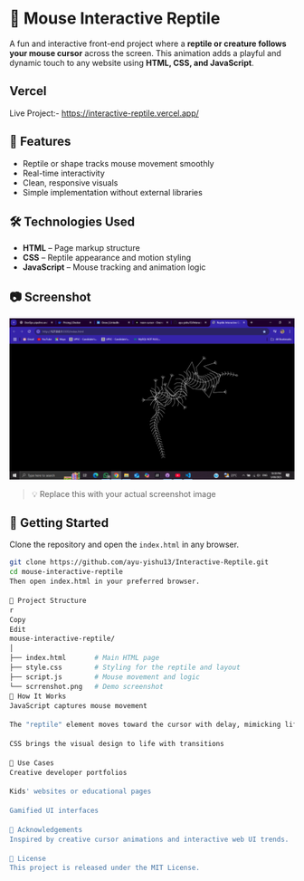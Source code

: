 # 🦎 Mouse Interactive Reptile

A fun and interactive front-end project where a **reptile or creature follows your mouse cursor** across the screen. This animation adds a playful and dynamic touch to any website using **HTML, CSS, and JavaScript**.

## Vercel

Live Project:-  https://interactive-reptile.vercel.app/

## 🧩 Features

- Reptile or shape tracks mouse movement smoothly
- Real-time interactivity
- Clean, responsive visuals
- Simple implementation without external libraries

## 🛠️ Technologies Used

- **HTML** – Page markup structure
- **CSS** – Reptile appearance and motion styling
- **JavaScript** – Mouse tracking and animation logic

## 📷 Screenshot

![Mouse Interactive Reptile Demo](Reptile.png)  
> 💡 Replace this with your actual screenshot image

## 🚀 Getting Started

Clone the repository and open the `index.html` in any browser.

```bash
git clone https://github.com/ayu-yishu13/Interactive-Reptile.git
cd mouse-interactive-reptile
Then open index.html in your preferred browser.

📁 Project Structure
r
Copy
Edit
mouse-interactive-reptile/
│
├── index.html       # Main HTML page
├── style.css        # Styling for the reptile and layout
├── script.js        # Mouse movement and logic
└── scrrenshot.png   # Demo screenshot 
🧠 How It Works
JavaScript captures mouse movement

The "reptile" element moves toward the cursor with delay, mimicking life-like following behavior

CSS brings the visual design to life with transitions

🎯 Use Cases
Creative developer portfolios

Kids' websites or educational pages

Gamified UI interfaces

🙌 Acknowledgements
Inspired by creative cursor animations and interactive web UI trends.

📃 License
This project is released under the MIT License.

